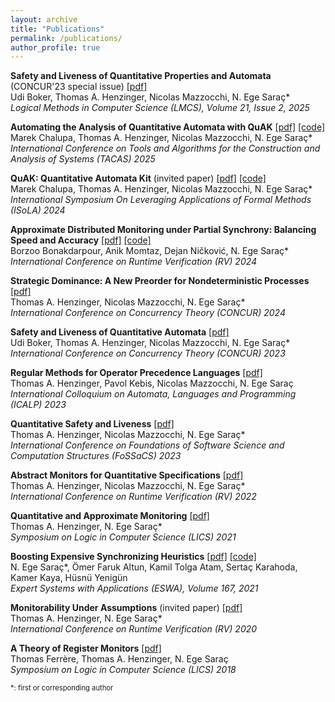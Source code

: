 ```yaml
---
layout: archive
title: "Publications"
permalink: /publications/
author_profile: true
---
```


**Safety and Liveness of Quantitative Properties and Automata** (CONCUR'23 special issue) [[pdf]](https://egesarac.github.io/files/lmcs25.pdf)\
Udi Boker, Thomas A. Henzinger, Nicolas Mazzocchi, N. Ege Saraç\*\
*Logical Methods in Computer Science (LMCS), Volume 21, Issue 2, 2025*

**Automating the Analysis of Quantitative Automata with QuAK** [[pdf]](https://egesarac.github.io/files/tacas25.pdf) [[code]](https://github.com/ista-vamos/QuAK)\
Marek Chalupa, Thomas A. Henzinger, Nicolas Mazzocchi, N. Ege Saraç\*\
*International Conference on Tools and Algorithms for the Construction and Analysis of Systems (TACAS) 2025*

**QuAK: Quantitative Automata Kit** (invited paper) [[pdf]](https://egesarac.github.io/files/isola24.pdf) [[code]](https://github.com/ista-vamos/QuAK)\
Marek Chalupa, Thomas A. Henzinger, Nicolas Mazzocchi, N. Ege Saraç\*\
*International Symposium On Leveraging Applications of Formal Methods (ISoLA) 2024*

**Approximate Distributed Monitoring under Partial Synchrony: Balancing Speed and Accuracy** [[pdf]](https://egesarac.github.io/files/rv24.pdf) [[code]](https://github.com/egesarac/ApxDistMon)\
Borzoo Bonakdarpour, Anik Momtaz, Dejan Ničković, N. Ege Saraç\*\
*International Conference on Runtime Verification (RV) 2024*

**Strategic Dominance: A New Preorder for Nondeterministic Processes** [[pdf]](https://egesarac.github.io/files/concur24.pdf)\
Thomas A. Henzinger, Nicolas Mazzocchi, N. Ege Saraç\*\
*International Conference on Concurrency Theory (CONCUR) 2024*

**Safety and Liveness of Quantitative Automata** [[pdf]](https://egesarac.github.io/files/concur23.pdf)\
Udi Boker, Thomas A. Henzinger, Nicolas Mazzocchi, N. Ege Saraç\*\
*International Conference on Concurrency Theory (CONCUR) 2023*

**Regular Methods for Operator Precedence Languages** [[pdf]](https://egesarac.github.io/files/icalp23.pdf)\
Thomas A. Henzinger, Pavol Kebis, Nicolas Mazzocchi, N. Ege Saraç\
*International Colloquium on Automata, Languages and Programming (ICALP) 2023*

**Quantitative Safety and Liveness** [[pdf]](https://egesarac.github.io/files/fossacs23.pdf)\
Thomas A. Henzinger, Nicolas Mazzocchi, N. Ege Saraç\*\
*International Conference on Foundations of Software Science and Computation Structures (FoSSaCS) 2023*

**Abstract Monitors for Quantitative Specifications** [[pdf]](https://egesarac.github.io/files/rv22.pdf)\
Thomas A. Henzinger, Nicolas Mazzocchi, N. Ege Saraç\*\
*International Conference on Runtime Verification (RV) 2022*

**Quantitative and Approximate Monitoring** [[pdf]](https://egesarac.github.io/files/lics21.pdf)\
Thomas A. Henzinger, N. Ege Saraç\*\
*Symposium on Logic in Computer Science (LICS) 2021*

**Boosting Expensive Synchronizing Heuristics** [[pdf]](https://egesarac.github.io/files/eswa21.pdf) [[code]](https://bitbucket.org/egesarac/boostexpsyncheur)\
N. Ege Saraç\*, Ömer Faruk Altun, Kamil Tolga Atam, Sertaç Karahoda, Kamer Kaya, Hüsnü Yenigün\
*Expert Systems with Applications (ESWA), Volume 167, 2021*

**Monitorability Under Assumptions** (invited paper) [[pdf]](https://egesarac.github.io/files/rv20.pdf)\
Thomas A. Henzinger, N. Ege Saraç\*\
*International Conference on Runtime Verification (RV) 2020*

**A Theory of Register Monitors** [[pdf]](https://egesarac.github.io/files/lics18.pdf)\
Thomas Ferrère, Thomas A. Henzinger, N. Ege Saraç\
*Symposium on Logic in Computer Science (LICS) 2018*

<span style="font-size:80%;">\*: first or corresponding author</span>
